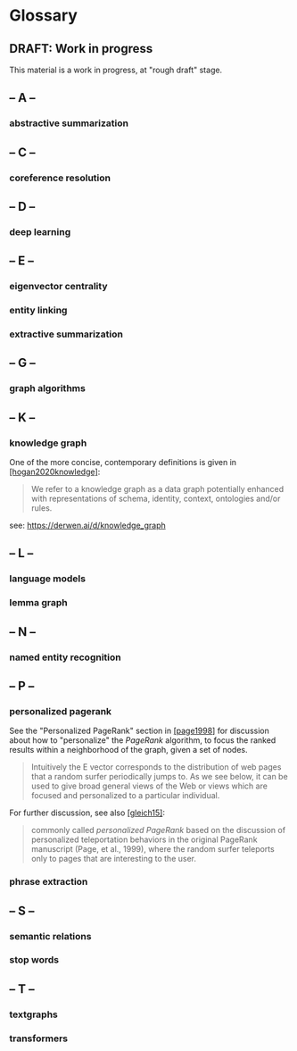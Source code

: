 # Glossary

## DRAFT: Work in progress

This material is a work in progress, at "rough draft" stage.


## – A –

### abstractive summarization


## – C –

### coreference resolution


## – D –

### deep learning


## – E –

### eigenvector centrality

### entity linking

### extractive summarization


## – G –

### graph algorithms


## – K –

### knowledge graph

One of the more concise, contemporary definitions is given in
[[hogan2020knowledge]](../biblio/#hogan2020knowledge):

> We refer to a knowledge graph as a data graph potentially enhanced with representations of schema, identity, context, ontologies and/or rules.

see: <https://derwen.ai/d/knowledge_graph>



## – L –

### language models

### lemma graph


## – N –

### named entity recognition


## – P –

### personalized pagerank

See the "Personalized PageRank" section in [[page1998]](../biblio/#page1998)
for discussion about how to "personalize" the *PageRank* algorithm,
to focus the ranked results within a neighborhood of the graph, given
a set of nodes.

> Intuitively the E vector corresponds to the distribution of web pages that a random surfer periodically jumps to. As we see below, it can be used to give broad general views of the Web or views which are focused and personalized to a particular individual.

For further discussion, see also [[gleich15]](../biblio/#gleich15):

> commonly called *personalized PageRank* based on the discussion of personalized teleportation behaviors in the original PageRank manuscript (Page, et al., 1999), where the random surfer teleports only to pages that are interesting to the user.


### phrase extraction


## – S –

### semantic relations

### stop words


## – T –

### textgraphs

### transformers
